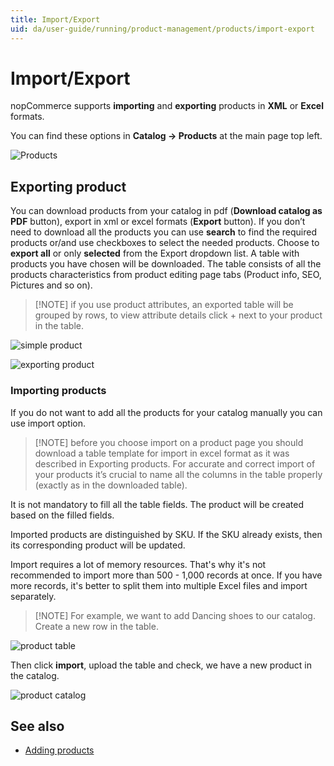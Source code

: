 ```yaml
---
title: Import/Export
uid: da/user-guide/running/product-management/products/import-export
---
```


# Import/Export

nopCommerce supports **importing** and **exporting** products in **XML** or **Excel** formats.

You can find these options in **Catalog → Products** at the main page top left.

![Products](_static/import-export/products3.png)

## Exporting product

You can download products from your catalog in pdf (**Download catalog as PDF** button), export in xml or excel formats (**Export** button). If you don’t need to download all the products you can use **search** to find the required products or/and use checkboxes to select the needed products. Choose to **export all** or only **selected** from the Export dropdown list. A table with products you have chosen will be downloaded. The table consists of all the products characteristics from product editing page tabs (Product info, SEO, Pictures and so on).

> [!NOTE] if you use product attributes, an exported table will be grouped by rows, to view attribute details click + next to your product in the table.

![simple product](_static/import-export/simple_product.png)

![exporting product](_static/import-export/exporting_product.png)

### Importing products

If you do not want to add all the products for your catalog manually you can use import option.

> [!NOTE] before you choose import on a product page you should download a table template for import in excel format as it was described in Exporting products. For accurate and correct import of your products it’s crucial to name all the columns in the table properly (exactly as in the downloaded table).

It is not mandatory to fill all the table fields. The product will be created based on the filled fields.

Imported products are distinguished by SKU. If the SKU already exists, then its corresponding product will be updated.

Import requires a lot of memory resources. That's why it's not recommended to import more than 500 - 1,000 records at once. If you have more records, it's better to split them into multiple Excel files and import separately.

> [!NOTE] For example, we want to add Dancing shoes to our catalog. Create a new row in the table.

![product table](_static/import-export/product_table.png)

Then click **import**, upload the table and check, we have a new product in the catalog.

![product catalog](_static/import-export/product_catalog.png)

## See also

* [Adding products](xref:da/user-guide/running/product-management/products/adding-products/index)